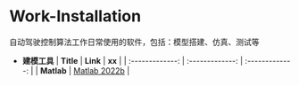 # Work-Installation
自动驾驶控制算法工作日常使用的软件，包括：模型搭建、仿真、测试等

* **建模工具**
  | **Title** | **Link** | **xx** |
  | :-------------: | :-------------: | :-------------: |
  | **Matlab** | [Matlab 2022b]() |
  
